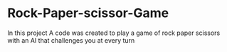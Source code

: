 # Rock-Paper-scissor-Game
In this project A code was created to play a game of rock paper scissors with an AI that challenges you at every turn
